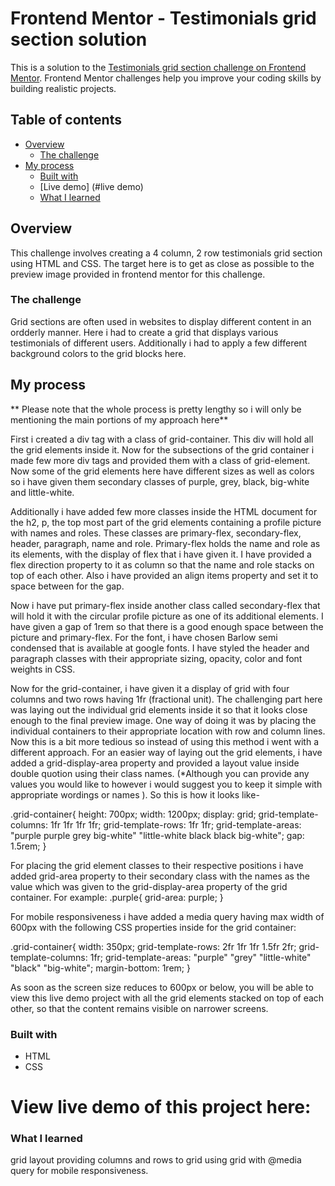 # Frontend Mentor - Testimonials grid section solution

This is a solution to the [Testimonials grid section challenge on Frontend Mentor](https://www.frontendmentor.io/challenges/testimonials-grid-section-Nnw6J7Un7). Frontend Mentor challenges help you improve your coding skills by building realistic projects. 

## Table of contents

- [Overview](#overview)
  - [The challenge](#the-challenge)
- [My process](#my-process)
  - [Built with](#built-with)
  - [Live demo] (#live demo)
  - [What I learned](#what-i-learned)
  


## Overview
  This challenge involves creating a 4 column, 2 row testimonials grid section using HTML and CSS. The target here is to get as close as possible to the preview image provided in frontend mentor for this challenge. 

### The challenge
  Grid sections are often used in websites to display different content in an ordderly manner. Here i had to create a grid that displays various testimonials of different users. Additionally i had to apply a few different background colors to the grid blocks here. 


## My process
** Please note that the whole process is pretty lengthy so i will only be mentioning the main portions of my approach here** 

  First i created a div tag with a class of grid-container. This div will hold all the grid elements inside it. Now for the subsections of the grid container i made few more div tags and provided them with a class of grid-element. Now some of the grid elements here have different sizes as well as colors so i have given them secondary classes of purple, grey, black, big-white and little-white.
  
  Additionally i have added few more classes inside the HTML document for the h2, p, the top most part of the grid elements containing a profile picture with names and roles. These classes are primary-flex, secondary-flex, header, paragraph, name and role. Primary-flex holds the name and role as its elements, with the display of flex that i have given it. I have provided a flex direction property to it as column so that the name and role stacks on top of each other. Also i have provided an align items property and set it to space between for the gap. 
  
  Now i have put primary-flex inside another class called secondary-flex that will hold it with the circular profile picture as one of its additional elements. I have given a gap of 1rem so that there is a good enough space between the picture and primary-flex. For the font, i have chosen Barlow semi condensed that is available at google fonts. I have styled the header and paragraph classes with their appropriate sizing, opacity, color and font weights in CSS. 

  Now for the grid-container, i have given it a display of grid with four columns and two rows having 1fr (fractional unit). The challenging part here was laying out the individual grid elements inside it so that it looks close enough to the final preview image. One way of doing it was by placing the individual containers to their appropriate location with row and column lines. Now this is a bit more tedious so instead of using this method i went with a different approach. For an easier way of laying out the grid elements, i have added a grid-display-area property and provided a layout value inside double quotion using their class names. (*Although you can provide any values you would like to however i would suggest you to keep it simple with appropriate wordings or names ). So this is how it looks like-

  .grid-container{
      height: 700px;
      width: 1200px;
      display: grid;
      grid-template-columns: 1fr 1fr 1fr 1fr;
      grid-template-rows: 1fr 1fr;
      grid-template-areas:
      "purple purple grey big-white"
      "little-white black black big-white";
      gap: 1.5rem;
    }

For placing the grid element classes to their respective positions i have added grid-area property to their secondary class with the names as the value which was given to the grid-display-area property of the grid container.
For example: 
.purple{
      grid-area: purple;
    }

For mobile responsiveness i have added a media query having max width of 600px with the following CSS properties inside for the grid container: 

.grid-container{
        width: 350px;
        grid-template-rows: 2fr 1fr 1fr 1.5fr 2fr;
        grid-template-columns: 1fr;
        grid-template-areas: 
        "purple"
        "grey"
        "little-white"
        "black"
        "big-white";
        margin-bottom: 1rem;
      }

As soon as the screen size reduces to 600px or below, you will be able to view this live demo project with all the grid elements stacked on top of each other, so that the content remains visible on narrower screens. 



### Built with
- HTML
- CSS

# View live demo of this project here:

### What I learned
grid layout
providing columns and rows to grid
using grid with @media query for mobile responsiveness.
